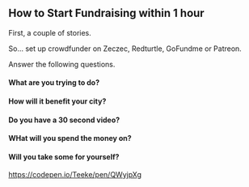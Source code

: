 
## How to Start Fundraising within 1 hour

First, a couple of stories.

So... set up crowdfunder on Zeczec, Redturtle, GoFundme or Patreon.

Answer the following questions.

#### What are you trying to do?

#### How will it benefit your city?

#### Do you have a 30 second video?

#### WHat will you spend the money on?

#### Will you take some for yourself?

https://codepen.io/Teeke/pen/QWyjpXg

